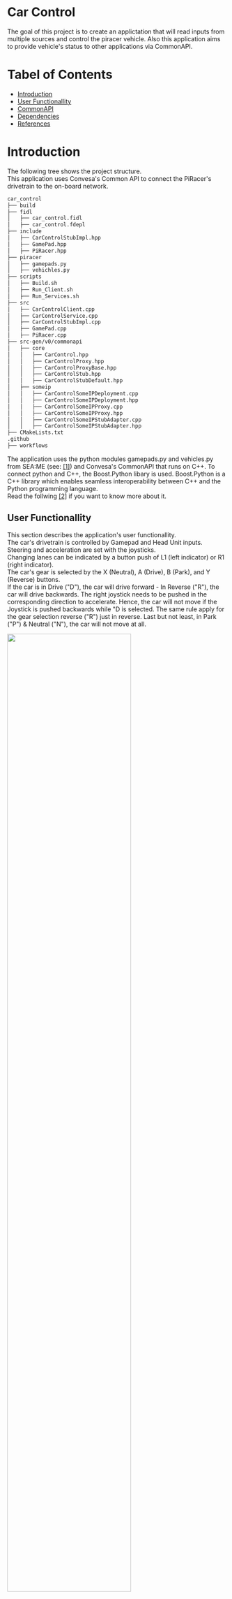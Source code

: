 # Car Control
The goal of this project is to create an applictation that will read inputs from multiple sources and control the piracer vehicle. Also this application aims to provide vehicle's status to other applications via CommonAPI.

# Tabel of Contents
- [Introduction](#introduction)
- [User Functionallity](#user-functionallity)
- [CommonAPI](#commonapi)
- [Dependencies](#dependencies)
- [References](#references)

# Introduction

The following tree shows the project structure. <br>
This application uses Convesa's Common API to connect the PiRacer's drivetrain to the on-board network. <br>

```bash
car_control
├── build 
├── fidl
│   ├── car_control.fidl 
│   ├── car_control.fdepl 
├── include 
│   ├── CarControlStubImpl.hpp 
│   ├── GamePad.hpp 
│   ├── PiRacer.hpp 
├── piracer 
│   ├── gamepads.py
│   ├── vehichles.py
├── scripts 
│   ├── Build.sh 
│   ├── Run_Client.sh 
│   ├── Run_Services.sh 
├── src 
│   ├── CarControlClient.cpp 
│   ├── CarControlService.cpp 
│   ├── CarControlStubImpl.cpp 
│   ├── GamePad.cpp 
│   ├── PiRacer.cpp 
├── src-gen/v0/commonapi 
│   ├── core 
│   │   ├── CarControl.hpp 
│   │   ├── CarControlProxy.hpp 
│   │   ├── CarControlProxyBase.hpp 
│   │   ├── CarControlStub.hpp 
│   │   ├── CarControlStubDefault.hpp 
│   ├── someip 
│   │   ├── CarControlSomeIPDeployment.cpp 
│   │   ├── CarControlSomeIPDeployment.hpp 
│   │   ├── CarControlSomeIPProxy.cpp 
│   │   ├── CarControlSomeIPProxy.hpp 
│   │   ├── CarControlSomeIPStubAdapter.cpp 
│   │   ├── CarControlSomeIPStubAdapter.hpp 
├── CMakeLists.txt 
.github 
├── workflows 
```

The application uses the python modules gamepads.py and vehicles.py from SEA:ME (see: [[1]](#references)) and Convesa's CommonAPI that runs on C++. To connect python and C++, the Boost.Python libary is used. Boost.Python is a C++ library which enables seamless interoperability between C++ and the Python programming language. <br>
Read the follwing [[2]](#references) if you want to know more about it. <br>

## User Functionallity
This section describes the application's user functionallity. <br>
The car's drivetrain is controlled by Gamepad and Head Unit inputs. <br>
Steering and acceleration are set with the joysticks. <br>
Changing lanes can be indicated by a button push of L1 (left indicator) or R1 (right indicator). <br>
The car's gear is selected by the X (Neutral), A (Drive), B (Park), and Y (Reverse) buttons. <br>
If the car is in Drive ("D"), the car will drive forward - In Reverse ("R"), the car will drive backwards. 
The right joystick needs to be pushed in the corresponding direction to accelerate. Hence, the car will not move if the Joystick is pushed backwards while "D is selected. The same rule apply for the gear selection reverse ("R") just in reverse. Last but not least, in Park ("P") & Neutral ("N"), the car will not move at all. <br>

<img src="https://github.com/Lagavulin9/DES_3_Head-Unit/assets/56917072/1c7370b6-bff3-4b86-ba67-9e6023b147a5" width=75%>

| Button | Action |
| ------ | ------ |
| Left Joystick | Steering |
| Right Joystick | Throttle |
| L1 | Left Indicator|
| R1 | Right Indicator |
| X | Neutral ("N")|
| A | Drive ("D")|
| B | Park ("P")|
| Y | Reverse ("R")|

## CommonAPI
The communication between the Head Unit and the Car Control is based on the vSOME/IP protocol. <br>
The application "Head_Unit" (in the following titled as "Head Unit") acts as a client and application "Car_Control" (titled as "Car Control") runs as a services. <br>
The vSOME/IP interface of the application car control is definfied in the .fidl file. <br>
The interface contains two attributes "indicator" and "gear" as well as a method called "gearSelectionHeadUnit". <br>
A client can subscribe to the attributes to get notified about changes. <br>
By invoking the method "gearSelectionHeadUnit", the client (in this case Head Unit) can request the car's gear via synchronous call. <br>

```ruby
package commonapi

interface CarControl {
    version { major 0 minor 1 }

    attribute String indicator readonly
    attribute String gear readonly
    
    method gearSelectionHeadUnit {
        in { 
            String selectedGear
        }
        out { 
            Boolean accepted
        }
    }
}
```

The Head Unit can invoke the method "gearSelectionHeadUnit" on the service side to set the gear. <br>
In the Request-Resonse communication, the Head Unit will sends a request with the selected gear ("D", "R", "P", "N") to the service. The service will response with "true" if the gear change was accepted.<br>
```cpp
 --------------------------- 
Result of synchronous call: 
   callStatus: SUCCESS
   Input Gear:  R
   Output Gear Change accepted: 1
 ---------------------------
```
The service receives the request and checks if the car is in motion. If the car is not in motion, the car will accept the gear change. 
```cpp
 ---------------------------
Head Unit invoked service method & tries to set gear.
  Input Gear: R
->Gear change accepted.
 ---------------------------
 ```
Next, the service will set the attribute "Gear" to the selected gear. All clients which subscriped to this attribute will recieve a notification about the change.<br>
```cpp
 ---------------------------
Service Notification: 'Gear' changed to : R
 ---------------------------
```
A gear change request will be declined, if the car is still in motion. Therefore, the output of the client's synchronous call will false. <br>

```cpp
 ---------------------------
Result of synchronous call: 
   callStatus: SUCCESS
   Input Gear:  D
   Output Gear Change accepted: 0
 ---------------------------
```
The same rules applies for a gear change input made by the Gamepad. <br>
```cpp
 ---------------------------
GamePad tries to set gear. 
  Input Gear: R
->Gear change declined.
 ---------------------------
```
If the shoulder button L1 is pressed, the service will notify the client about the change of the attribute "Indicator". The attribute indicator toggles between the selected direction ("Left" in case of L1) and "None" if the button is released. <br>
The same rules applies for the shoulder button R1. <br>
```cpp
 ---------------------------
Service Notification: 'Indicator' changed to : Left
 ---------------------------
  ```
```cpp
 ---------------------------
Service Notification: 'Indicator' changed to : None
 ---------------------------
  ```

# Dependencies
- [Piracer-py](https://pypi.org/project/piracer-py/)
- [Boost.Python](https://www.boost.org/doc/libs/1_84_0/libs/python/doc/html/index.html)
- [vSOME/IP](https://github.com/COVESA/vsomeip) v3.4.10
- [CommonAPI Core Runtime](https://github.com/COVESA/capicxx-core-runtime) v3.2.3
- [CommonAPI SOME/IP Runtime](https://github.com/COVESA/capicxx-someip-runtime) v3.2.3

# References
[[1]](https://github.com/SEA-ME/piracer_py): SEA-ME Piracer <br>
[[2]](https://www.boost.org/doc/libs/1_83_0/libs/python/doc/html/index.html): Boost <br>
[vsomeip in 10 minutes](https://github.com/COVESA/vsomeip/wiki/vsomeip-in-10-minutes)<br>
[CommonAPI wiki](https://github.com/COVESA/capicxx-core-tools/wiki)
